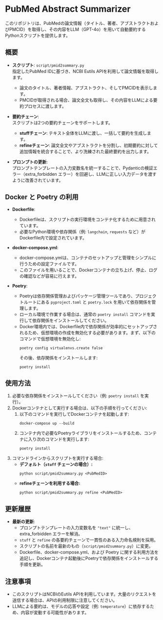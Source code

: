 # PubMed Abstract Summarizer

このリポジトリは、PubMedの論文情報（タイトル、著者、アブストラクトおよびPMCID）を取得し、その内容をLLM（GPT-4o）を用いて自動要約するPythonスクリプトを提供します。

## 概要

- **スクリプト**: `script/pmid2summary.py`  
  指定したPubMed IDに基づき、NCBI Eutils APIを利用して論文情報を取得します。
  - 論文のタイトル、著者情報、アブストラクト、そしてPMCIDを表示します。
  - PMCIDが取得される場合、論文全文も取得し、その内容をLLMによる要約プロセスに渡します。

- **要約チェーン**:  
  スクリプトは2つの要約チェーンをサポートします。
  - **stuffチェーン**: テキスト全体をLLMに渡し、一括して要約を生成します。
  - **refineチェーン**: 論文全文やアブストラクトを分割し、初期要約に対して追加情報を統合することで、より洗練された最終要約を出力します。

- **プロンプトの更新**:  
  プロンプトテンプレートの入力変数名を統一することで、Pydanticの検証エラー（extra_forbidden エラー）を回避し、LLMに正しい入力データを渡すように改善されています。

## Docker と Poetry の利用

- **Dockerfile**:
  - Dockerfileは、スクリプトの実行環境をコンテナ化するために用意されています。
  - 必要なPython環境や依存関係（例: `langchain`, `requests` など）がDockerfile内で設定されています。

- **docker-compose.yml**:
  - docker-compose.ymlは、コンテナのセットアップと管理をシンプルに行うための設定ファイルです。
  - このファイルを用いることで、Dockerコンテナの立ち上げ、停止、ログの確認などが容易に行えます。

- **Poetry**:
  - Poetryは依存関係管理およびパッケージ管理ツールであり、プロジェクトルートにある `pyproject.toml` と `poetry.lock` を用いて依存関係を管理します。
  - ローカル環境で作業する場合は、通常の `poetry install` コマンドを実行して依存関係をインストールしてください。
  - Docker環境内では、Dockerfile内で依存関係が効率的にセットアップされるため、仮想環境の作成を無効化する必要があります。まず、以下のコマンドで仮想環境を無効化し:
    ```
    poetry config virtualenvs.create false
    ```
    その後、依存関係をインストールします:
    ```
    poetry install
    ```

## 使用方法

1. 必要な依存関係をインストールしてください（例: `poetry install` を実行）。
2. Dockerコンテナとして実行する場合は、以下の手順を行ってください:
    1. 以下のコマンドを実行してDockerコンテナを起動します:
       ```
       docker-compose up --build
       ```
    2. コンテナ内で必要なPoetryライブラリをインストールするため、コンテナに入り次のコマンドを実行します:
       ```
       poetry install
       ```
3. コマンドラインからスクリプトを実行する場合:
    - **デフォルト（`stuff` チェーンの場合）:**
      ```
      python script/pmid2summary.py <PubMedID>
      ```
    - **refineチェーンを利用する場合:**
      ```
      python script/pmid2summary.py refine <PubMedID>
      ```

## 更新履歴

- **最新の更新**:
  - プロンプトテンプレートの入力変数名を `"text"` に統一し、extra_forbidden エラーを解消。
  - `stuff` と `refine` の各要約チェーンで一貫性のある入力命名規則を採用。
  - スクリプトの名前を最新のもの（`script/pmid2summary.py`）に変更。
  - Dockerfile、docker-compose.yml、および Poetry に関する利用方法を追記し、Dockerコンテナ起動後にPoetryで依存関係をインストールする手順を更新。

## 注意事項

- このスクリプトはNCBIのEutils APIを利用しています。大量のリクエストを送信する場合は、APIの利用制限に注意してください。
- LLMによる要約は、モデルの応答や設定（例: `temperature`）に依存するため、内容が変動する可能性があります。
